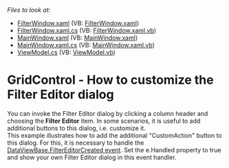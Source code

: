 <!-- default file list -->
*Files to look at*:

* [FilterWindow.xaml](./CS/FilterWindow.xaml) (VB: [FilterWindow.xaml](./VB/FilterWindow.xaml))
* [FilterWindow.xaml.cs](./CS/FilterWindow.xaml.cs) (VB: [FilterWindow.xaml.vb](./VB/FilterWindow.xaml.vb))
* [MainWindow.xaml](./CS/MainWindow.xaml) (VB: [MainWindow.xaml](./VB/MainWindow.xaml))
* [MainWindow.xaml.cs](./CS/MainWindow.xaml.cs) (VB: [MainWindow.xaml.vb](./VB/MainWindow.xaml.vb))
* [ViewModel.cs](./CS/ViewModel.cs) (VB: [ViewModel.vb](./VB/ViewModel.vb))
<!-- default file list end -->
# GridControl - How to customize the Filter Editor dialog


<p>You can invoke the Filter Editor dialog by clicking a column header and choosing the<strong> </strong><strong>Filter Editor</strong> item. In some scenarios, it is useful to add additional buttons to this dialog, i.e. customize it.<br />
This example illustrates how to add the additional "CustomAction" button to this dialog. For this, it is necessary to handle the <a href="http://documentation.devexpress.com/#WPF/DevExpressXpfGridDataViewBase_FilterEditorCreatedtopic"><u>DataViewBase.FilterEditorCreated event</u></a>.  Set the e.Handled property to true and show your own Filter Editor dialog in this event handler.    </p>

<br/>


